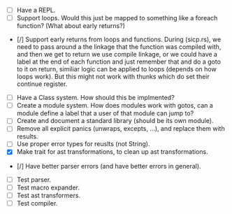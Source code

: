 - [ ] Have a REPL.
- [ ] Support loops.
Would this just be mapped to something like a foreach function? (What about early returns?)
- [/] Support early returns from loops and functions.
During (sicp.rs), we need to pass around a the linkage that the function was compiled with, and then we get to return we use compile linkage, or we could have a label at the end of each function and just remember that and do a goto to it on return, similiar logic can be applied to loops (depends on how loops work).
But this might not work with thunks which do set their continue register.
- [ ] Have a Class system.
How should this be implmented?
- [ ] Create a module system.
How does modules work with gotos, can a module define a label that a user of that module can jump to?
- [ ] Create and document a standard library (should be its own module).
- [ ] Remove all explicit panics (unwraps, excepts, ...), and replace them with results.
- [ ] Use proper error types for reuslts (not String).
- [x] Make trait for ast transformations, to clean up ast transformations.
- [/] Have better parser errors (and have better errors in general).
- [ ] Test parser.
- [ ] Test macro expander.
- [ ] Test ast transformers.
- [ ] Test compiler.
